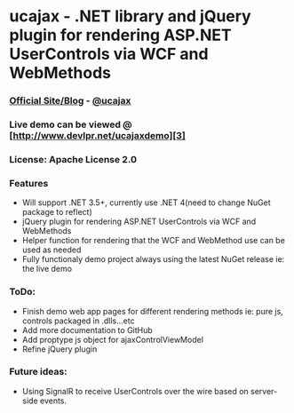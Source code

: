 # ucajax - .NET library and jQuery plugin for rendering ASP.NET UserControls via WCF and WebMethods

### [Official Site/Blog][1] - [@ucajax][2]  
### Live demo can be viewed @ [http://www.devlpr.net/ucajaxdemo][3] 
### License: Apache License 2.0  

### Features

* Will support .NET 3.5+, currently use .NET 4(need to change NuGet package to reflect)
* jQuery plugin for rendering ASP.NET UserControls via WCF and WebMethods
* Helper function for rendering that the WCF and WebMethod use can be used as needed
* Fully functionaly demo project always using the latest NuGet release ie: the live demo

### ToDo:
* Finish demo web app pages for different rendering methods ie: pure js, controls packaged in .dlls...etc
* Add more documentation to GitHub
* Add proptype js object for ajaxControlViewModel
* Refine jQuery plugin


### Future ideas:
* Using SignalR to receive UserControls over the wire based on server-side events.

 
  [1]: http://www.devlpr.net/ucjax
  [2]: http://twitter.com/ucajax
  [3]: http://www.devlpr.net/ucajaxdemo